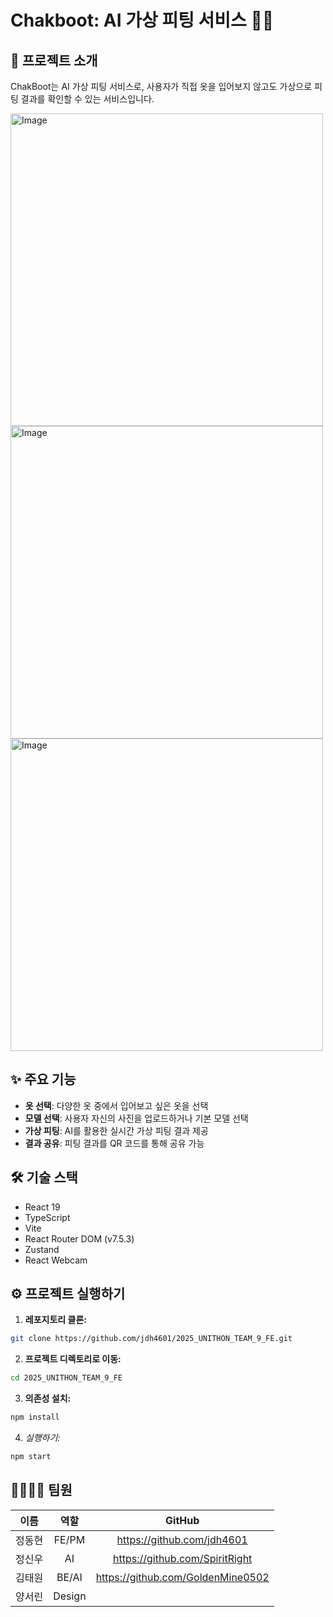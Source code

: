 # Chakboot: AI 가상 피팅 서비스 👚👖

## 📌 프로젝트 소개
ChakBoot는 AI 가상 피팅 서비스로, 사용자가 직접 옷을 입어보지 않고도 가상으로 피팅 결과를 확인할 수 있는 서비스입니다.

<img width="500" alt="Image" src="https://github.com/user-attachments/assets/2b6d39c1-9daa-4e64-bf1c-e5deeaaa56cf" />
<img width="500" alt="Image" src="https://github.com/user-attachments/assets/6b9cdcc6-5b64-4062-8a8f-a516d45dd7c9" />
<img width="500" alt="Image" src="https://github.com/user-attachments/assets/cba7e1f9-cc11-4496-a402-cce459498418" />

## ✨ 주요 기능

- **옷 선택**: 다양한 옷 중에서 입어보고 싶은 옷을 선택
- **모델 선택**: 사용자 자신의 사진을 업로드하거나 기본 모델 선택
- **가상 피팅**: AI를 활용한 실시간 가상 피팅 결과 제공
- **결과 공유**: 피팅 결과를 QR 코드를 통해 공유 가능
## 🛠️ 기술 스택

  - React 19
  - TypeScript
  - Vite
  - React Router DOM (v7.5.3)
  - Zustand
  - React Webcam
## ⚙️ 프로젝트 실행하기

1.  **레포지토리 클론:**
```bash
git clone https://github.com/jdh4601/2025_UNITHON_TEAM_9_FE.git
```

2.  **프로젝트 디렉토리로 이동:**
```bash
cd 2025_UNITHON_TEAM_9_FE
```

3.  **의존성 설치:**
```bash
npm install
```

4. *실행하기:*
```bash
npm start
```

## 👨‍👩‍👧‍👦 팀원

| 이름  |   역할   |              GitHub               |
| :-: | :----: | :-------------------------------: |
| 정동현 | FE/PM  |    https://github.com/jdh4601     |
| 정신우 |   AI   |  https://github.com/SpiritRight   |
| 김태원 | BE/AI  | https://github.com/GoldenMine0502 |
| 양서린 | Design |                                   |
